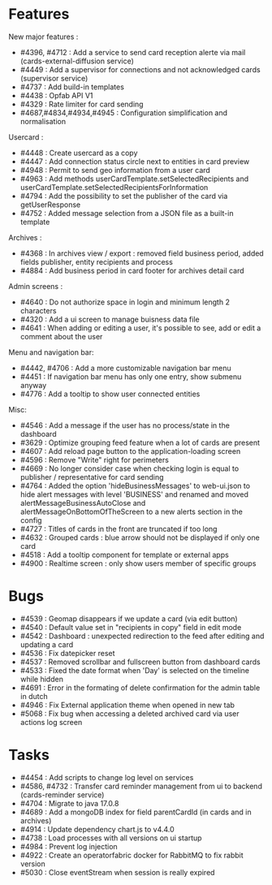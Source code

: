 # Features

New major features :

- #4396, #4712 : Add a service to send card reception alerte via mail (cards-external-diffusion service)
- #4449 : Add a supervisor for connections and not acknowledged cards (supervisor service)
- #4737 : Add build-in templates
- #4438 : Opfab API V1
- #4329 : Rate limiter for card sending
- #4687,#4834,#4934,#4945 : Configuration simplification and normalisation 

Usercard : 

- #4448 : Create usercard as a copy
- #4447 : Add connection status circle next to entities in card preview
- #4948 : Permit to send geo information from a user card
- #4963 : Add methods userCardTemplate.setSelectedRecipients and userCardTemplate.setSelectedRecipientsForInformation
- #4794 : Add the possibility to set the publisher of the card via getUserResponse
- #4752 : Added message selection from a JSON file as a built-in template

Archives : 

- #4368 : In archives view / export : removed field business period, added fields publisher, entity recipients and process
- #4884 : Add business period in card footer for archives detail card

Admin screens :

- #4640 : Do not authorize space in login and minimum length 2 characters
- #4320 : Add a ui screen to manage buisness data file
- #4641 : When adding or editing a user, it's possible to see, add or edit a comment about the user

Menu and navigation bar:

- #4442, #4706 : Add a more customizable navigation bar menu
- #4451 : If navigation bar menu has only one entry, show submenu anyway
- #4776 : Add a tooltip to show user connected entities

Misc: 

- #4546 : Add a message if the user has no process/state in the dashboard
- #3629 : Optimize grouping feed feature when a lot of cards are present
- #4607 : Add reload page button to the application-loading screen
- #4596 : Remove "Write" right for perimeters
- #4669 : No longer consider case when checking login is equal to publisher / representative for card sending
- #4764 : Added the option 'hideBusinessMessages' to web-ui.json to hide alert messages with level 'BUSINESS' and renamed and moved alertMessageBusinessAutoClose and alertMessageOnBottomOfTheScreen to a new alerts section in the config
- #4727 : Titles of cards in the front are truncated if too long
- #4632 : Grouped cards : blue arrow should not be displayed if only one card
- #4518 : Add a tooltip component for template or external apps
- #4900 : Realtime screen : only show users member of specific groups


# Bugs

- #4539 : Geomap disappears if we update a card (via edit button)
- #4540 : Default value set in "recipients in copy" field in edit mode
- #4542 : Dashboard : unexpected redirection to the feed after editing and updating a card
- #4536 : Fix datepicker reset
- #4537 : Removed scrollbar and fullscreen button from dashboard cards
- #4533 : Fixed the date format when 'Day' is selected on the timeline while hidden
- #4691 : Error in the formating of delete confirmation for the admin table in dutch
- #4946 : Fix External application theme when opened in new tab
- #5068 : Fix bug when accessing a deleted archived card via user actions log screen


# Tasks

 - #4454 : Add scripts to change log level on services
 - #4586, #4732 : Transfer card reminder management from ui to backend (cards-reminder service)
 - #4704 : Migrate to java 17.0.8
 - #4689 : Add a mongoDB index for field parentCardId (in cards and in archives)
 - #4914 : Update dependency chart.js to v4.4.0
 - #4738 : Load processes with all versions on ui startup
 - #4984 : Prevent log injection
 - #4922 : Create an operatorfabric docker for RabbitMQ to fix rabbit version
 - #5030 : Close eventStream when session is really expired
